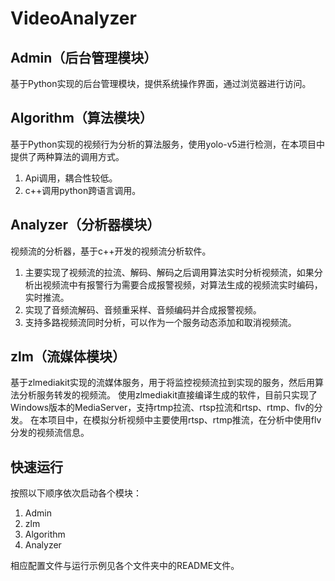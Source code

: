 # VideoAnalyzer

## Admin（后台管理模块）

基于Python实现的后台管理模块，提供系统操作界面，通过浏览器进行访问。

## Algorithm（算法模块）

基于Python实现的视频行为分析的算法服务，使用yolo-v5进行检测，在本项目中提供了两种算法的调用方式。
1. Api调用，耦合性较低。
2. c++调用python跨语言调用。

## Analyzer（分析器模块）

视频流的分析器，基于c++开发的视频流分析软件。
1. 主要实现了视频流的拉流、解码、解码之后调用算法实时分析视频流，如果分析出视频流中有报警行为需要合成报警视频，对算法生成的视频流实时编码，实时推流。
2. 实现了音频流解码、音频重采样、音频编码并合成报警视频。
3. 支持多路视频流同时分析，可以作为一个服务动态添加和取消视频流。

## zlm（流媒体模块）

基于zlmediakit实现的流媒体服务，用于将监控视频流拉到实现的服务，然后用算法分析服务转发的视频流。
使用zlmediakit直接编译生成的软件，目前只实现了Windows版本的MediaServer，支持rtmp拉流、rtsp拉流和rtsp、rtmp、flv的分发。
在本项目中，在模拟分析视频中主要使用rtsp、rtmp推流，在分析中使用flv分发的视频流信息。

## 快速运行

按照以下顺序依次启动各个模块：
1. Admin
2. zlm
3. Algorithm
4. Analyzer

相应配置文件与运行示例见各个文件夹中的README文件。

